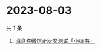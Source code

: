 # 2023-08-03

共 1 条

<!-- BEGIN ZHIHUSEARCH -->
<!-- 最后更新时间 Thu Aug 03 2023 05:05:30 GMT+0800 (China Standard Time) -->
1. [消息称微信正灰度测试「小绿书」](https://www.zhihu.com/search?q=消息称微信正灰度测试「小绿书」)
<!-- END ZHIHUSEARCH -->
